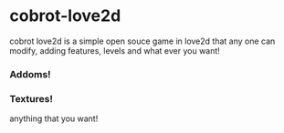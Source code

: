 # cobrot-love2d
cobrot love2d is a simple open souce game in love2d that any one can modify, adding features, levels and what ever you want!

### Addoms!
### Textures!
anything that you want!

